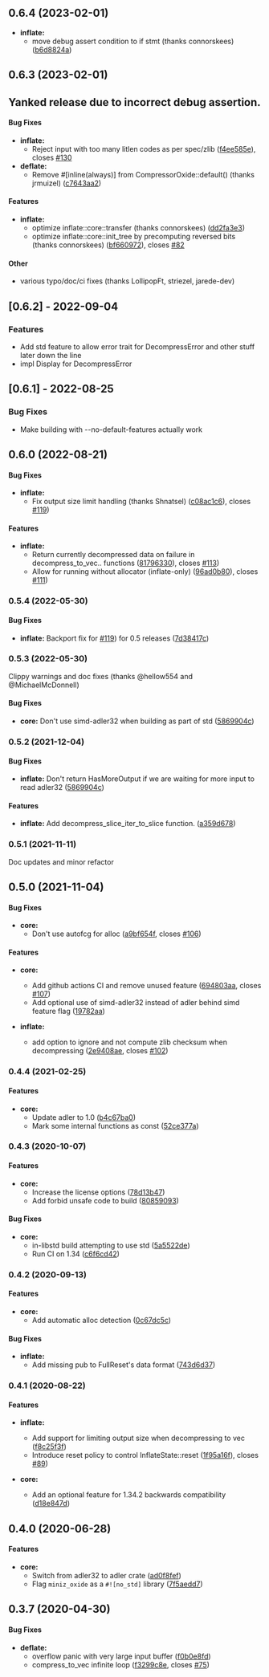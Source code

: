 <a name="0.6.4"></a>
## 0.6.4 (2023-02-01)
* **inflate:**
  * move debug assert condition to if stmt  (thanks connorskees) ([b6d8824a](https://github.com/Frommi/miniz_oxide/commit/b6d8824a316522c292968f807c6455c1ec421bea))

<a name="0.6.3"></a>
## 0.6.3 (2023-02-01)

## Yanked release due to incorrect debug assertion.

#### Bug Fixes

* **inflate:**
  *  Reject input with too many litlen codes as per spec/zlib ([f4ee585e](https://github.com/Frommi/miniz_oxide/commit/f4ee585eb382eeb7ea1db16458438c637de48349)), closes [#130](https://github.com/Frommi/miniz_oxide/issues/130)
* **deflate:**
  * Remove #\[inline(always)\] from CompressorOxide::default() (thanks jrmuizel) ([c7643aa2](https://github.com/Frommi/miniz_oxide/commit/c7643aa2ddd5c2ca45f6f506b281ee988ea8a296))
#### Features
* **inflate:**
  *  optimize inflate::core::transfer (thanks connorskees) ([dd2fa3e3](https://github.com/Frommi/miniz_oxide/commit/dd2fa3e33c7d8ce1bb8bbd7329a0dd571f4e2df6))
  *  optimize inflate::core::init_tree by precomputing reversed bits (thanks connorskees) ([bf660972](https://github.com/Frommi/miniz_oxide/commit/bf660972bcad23717e811e44b7ad8388ba5f29ec)), closes [#82](https://github.com/Frommi/miniz_oxide/issues/82)

#### Other
  * various typo/doc/ci fixes (thanks LollipopFt, striezel, jarede-dev)

## [0.6.2] - 2022-09-04

### Features

- Add std feature to allow error trait for DecompressError and other stuff later down the line
- impl Display for DecompressError

## [0.6.1] - 2022-08-25

### Bug Fixes

- Make building with --no-default-features actually work

<a name="0.6.0"></a>
## 0.6.0 (2022-08-21)

#### Bug Fixes

* **inflate:**  
  * Fix output size limit handling (thanks Shnatsel) ([c08ac1c6](https://github.com/Frommi/miniz_oxide/commit/c08ac1c60699025fea9c39250a41be54c6267813)), closes [#119](https://github.com/Frommi/miniz_oxide/issues/119))

#### Features

* **inflate:**
  * Return currently decompressed data on failure in decompress_to_vec.. functions ([81796330](https://github.com/Frommi/miniz_oxide/commit/8179633092b032b783333c73395490b6b9243823)), closes [#113](https://github.com/Frommi/miniz_oxide/issues/113))
  * Allow for running without allocator (inflate-only) ([96ad0b80](https://github.com/Frommi/miniz_oxide/commit/96ad0b80e107290be872bf8f010fa21d3ca790fe)), closes [#111](https://github.com/Frommi/miniz_oxide/issues/111))


<a name="0.5.4"></a>
### 0.5.4 (2022-05-30)

#### Bug Fixes

* **inflate:**  Backport fix for [#119](https://github.com/Frommi/miniz_oxide/issues/119)) for 0.5 releases ([7d38417c](https://github.com/Frommi/miniz_oxide/commit/7d38417c8ca18ec0cf38a01f66f7e0776b33a1b1))

<a name="0.5.3"></a>
### 0.5.3 (2022-05-30)

Clippy warnings and doc fixes (thanks @hellow554 and @MichaelMcDonnell)

#### Bug Fixes

* **core:**  Don't use simd-adler32 when building as part of std  ([5869904c](https://github.com/Frommi/miniz_oxide/commit/d3dee8760fd8b390ca079e8a80cb28f71948c379))

<a name="0.5.2"></a>
### 0.5.2 (2021-12-04)


#### Bug Fixes

* **inflate:**  Don't return HasMoreOutput if we are waiting for more input to read adler32 ([5869904c](https://github.com/Frommi/miniz_oxide/commit/5869904c7f789580ace18f7e9084acbcd54a95be))

#### Features

* **inflate:**   Add decompress_slice_iter_to_slice function. ([a359d678](https://github.com/Frommi/miniz_oxide/commit/a359d678c8d83565844ac5075e50c43d67d29879))


<a name="0.5.1"></a>
### 0.5.1 (2021-11-11)

Doc updates and minor refactor

<a name="0.5.0"></a>
## 0.5.0 (2021-11-04)


#### Bug Fixes

* **core:**
  * Don't use autofcg for alloc ([a9bf654f](https://github.com/Frommi/miniz_oxide/commit/a9bf654f6a6756eed0812e612d19137f5c486444), closes [#106](https://github.com/Frommi/miniz_oxide/issues/106))

#### Features

* **core:**
  * Add github actions CI and remove unused feature ([694803aa](https://github.com/Frommi/miniz_oxide/commit/694803aaf0bd4af7d00c08c10881bc121f1fb2c7), closes [#107](https://github.com/Frommi/miniz_oxide/issues/107))
  * Add optional use of simd-adler32 instead of adler behind simd feature flag ([19782aa](https://github.com/Frommi/miniz_oxide/commit/19782aa0833d201eed6bcbc847eefaa741bc2e32))

* **inflate:**
  * add option to ignore and not compute zlib checksum when decompressing ([2e9408ae](https://github.com/Frommi/miniz_oxide/commit/2e9408ae4cad10a00c604a008bd4f8c0704f0ac7), closes [#102](https://github.com/Frommi/miniz_oxide/issues/102))


<a name="0.4.4"></a>
### 0.4.4 (2021-02-25)

#### Features

* **core:**
  * Update adler to 1.0 ([b4c67ba0](https://github.com/Frommi/miniz_oxide/commit/b4c67ba06fc526a012d078efc925494d788b88d0))
  * Mark some internal functions as const ([52ce377a](https://github.com/Frommi/miniz_oxide/commit/28514ec09f0b1ce74bfb2d561de52a6652ce377a))

<a name="0.4.3"></a>
### 0.4.3 (2020-10-07)

#### Features

* **core:**
  * Increase the license options ([78d13b47](https://github.com/Frommi/miniz_oxide/commit/78d13b47))
  * Add forbid unsafe code to build ([80859093](https://github.com/Frommi/miniz_oxide/commit/80859093c1298ff5a97e149d9e3a882ce92fbde5))

#### Bug Fixes

* **core:**
  * in-libstd build attempting to use std ([5a5522de](https://github.com/Frommi/miniz_oxide//commit/5a5522de50129513cb059e73020c8f1aad047200))
  * Run CI on 1.34 ([c6f6cd42](https://github.com/Frommi/miniz_oxide/commit/c6f6cd42e8225ca2f32d6e8fd5a2ce6e99b9c7b1))

<a name="0.4.2"></a>
### 0.4.2 (2020-09-13)

#### Features

* **core:**
  * Add automatic alloc detection ([0c67dc5c](https://github.com/Frommi/miniz_oxide/commit/0c67dc5c))

#### Bug Fixes

* **inflate:**
  * Add missing pub to FullReset's data format ([743d6d37](https://github.com/Frommi/miniz_oxide/commit/743d6d37))

<a name="0.4.1"></a>
### 0.4.1 (2020-08-22)

#### Features

* **inflate:**
  * Add support for limiting output size when decompressing to vec  ([f8c25f3f](https://github.com/Frommi/miniz_oxide/commit/f8c25f3f))
  * Introduce reset policy to control InflateState::reset ([1f95a16f](https://github.com/Frommi/miniz_oxide/commit/1f95a16f)), closes [#89](https://github.com/Frommi/miniz_oxide/issues/89))

* **core:**
  * Add an optional feature for 1.34.2 backwards compatibility ([d18e847d](https://github.com/Frommi/miniz_oxide/commit/d18e847d))

<a name="0.4.0"></a>
## 0.4.0 (2020-06-28)


#### Features

* **core:**
  *  Switch from adler32 to adler crate ([ad0f8fef](https://github.com/Frommi/miniz_oxide/commit/ad0f8fef))
  *  Flag `miniz_oxide` as a `#![no_std]` library ([7f5aedd7](https://github.com/Frommi/miniz_oxide/commit/7f5aedd7))


<a name="0.3.7"></a>
## 0.3.7 (2020-04-30)


#### Bug Fixes

* **deflate:**
  *  overflow panic with very large input buffer ([f0b0e8fd](https://github.com/Frommi/miniz_oxide/commit/f0b0e8fd))
  *  compress_to_vec infinite loop ([f3299c8e](https://github.com/Frommi/miniz_oxide/commit/f3299c8e), closes [#75](https://github.com/Frommi/miniz_oxide/issues/75))
